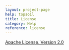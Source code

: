 ```yaml
---
layout: project-page
help: topsoil
title: License
category: Help
reference: license
---
```


<a href="http://www.apache.org/licenses/LICENSE-2.0">Apache License, Version 2.0</a>

